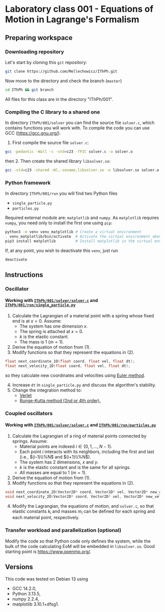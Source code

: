 # Laboratory class 001 - Equations of Motion in Lagrange's Formalism 

## Preparing workspace 

### Downloading repository 
Let's start by cloning this `git` repository:
```bash
git clone https://github.com/Mellechowicz/IThPh.git
```
Now move to the directory and check the branch (`master`)
```bash
cd IThPh && git branch
```
All files for this class are in the directory "IThPh/001".

### Compiling the C library to a shared one 
In directory `IThPh/001/solver` you can find the source file `solver.c`, which contains functions you will work with. To compile the code you can use GCC (<https://gcc.gnu.org/>).

1. First compile the source file `solver.c`: 
```bash
gcc -pedantic -Wall -c -std=c23 -fPIC solver.c -o solver.o
```
then 
2. Then create the shared library `libsolver.so`: 
```bash
gcc -std=c23 -shared -Wl,-soname,libsolver.so -o libsolver.so solver.o
```

### Python framework 
In directory `IThPh/001/run` you will find two Python files
 * `single_particle.py` 
 * `particles.py` 

Required external module are: `matplotlib` and `numpy`. As `matplotlib` requires `numpy`, you need only to install the first one using `pip`:
```bash
python3 -m venv venv_matplotlib # Create a virtual environment
. venv_matplotlib/bin/activate  # Activate the virtual environment above
pip3 install matplotlib         # Install matplotlib in the virtual environment
```
If, at any point, you wish to deactivate this `venv`, just run
```bash
deactivate
```

## Instructions 

### Oscillator 
#### Working with [`IThPh/001/solver/solver.c`](https://github.com/Mellechowicz/IThPh/blob/master/001/solver/solver.c) and [`IThPh/001/run/single_particle.py`](https://github.com/Mellechowicz/IThPh/blob/master/001/run/single_particle.py) 

 1. Calculate the Lagrangian of a material point with a spring whose fixed end is at $x=0$. Assume: 
    * The system has one dimension $x$. 
    * The spring is attached at $x=0$. 
    * $k$ is the elastic constant. 
    * The mass is 1 ($m=1$). 
 2. Derive the equation of motion from (1). 
 3. Modify functions so that they represent the equations in (2).
   ```c
   float next_coordinate_1D(float coord, float vel, float dt);
   float next_velocity_1D(float coord, float vel, float dt);
   ```
   so they calculate new coordinates and velocities using [Euler method](https://en.wikipedia.org/wiki/Euler_method). 

 4. Increase `dt` in `single_particle.py` and discuss the algorithm's stability. 
 5. Change the integration method to: 
    * [Verlet](https://en.wikipedia.org/wiki/Verlet_integration) 
    * [Runge-Kutta method (2nd or 4th order).](https://en.wikipedia.org/wiki/Runge%E2%80%93Kutta_methods) 

### Coupled oscillators 
#### Working with [`IThPh/001/solver/solver.c`](https://github.com/Mellechowicz/IThPh/blob/master/001/solver/solver.c) and [`IThPh/001/run/particles.py`](https://github.com/Mellechowicz/IThPh/blob/master/001/run/particles.py) 

 1. Calculate the Lagrangian of a ring of material points connected by springs. Assume: 
    * Material points are indexed $i \in \{0, 1, ..., N-1\}$. 
    * Each point $i$ interacts with its neighbors, including the first and last (i.e., $(i-1)\\%N$ and $(i+1)\\%N$). 
    * The system has 2 dimensions, $x$ and $y$. 
    * $k$ is the elastic constant and is the same for all springs. 
    * All masses are equal to 1 ($m=1$). 
 2. Derive the equation of motion from (1). 
 3. Modify functions so that they represent the equations in (2). 
```c
void next_coordinate_2D(Vector2D* coord, Vector2D* vel, Vector2D* new_coord, float dt); 
void next_velocity_2D(Vector2D* coord, Vector2D* vel, Vector2D* new_vel, float dt);
```
 4. Modify the Lagrangian, the equations of motion, and `solver.c`, so that elastic constants $k_i$ and masses $m_i$ can be defined for each spring and each material point, respectively. 

### Transfer workload and parallelization (optional) 
Modify the code so that Python code only defines the system, while the bulk of the code calculating EoM will be embedded in `libsolver.so`. Good starting point is <https://www.openmp.org/>.

## Versions 
This code was tested on Debian 13 using
 * GCC 14.2.0, 
 * Python 3.13.5, 
 * numpy 2.2.4, 
 * matplotlib 3.10.1+dfsg1. 

